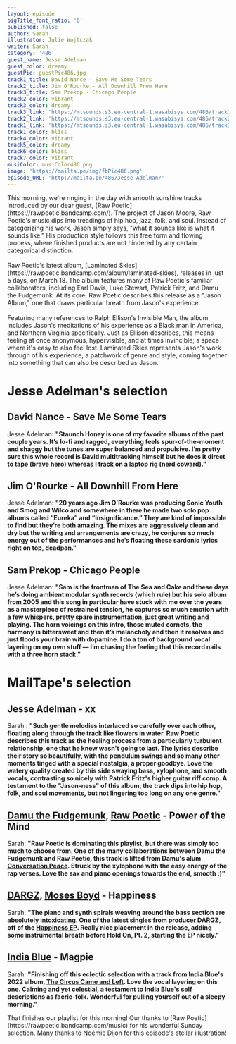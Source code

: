 ```yaml
---
layout: episode
bigTitle_font_ratio: '6'
published: false
author: Sarah
illustrator: Julie Wojtczak
writer: Sarah
category: '486'
guest_name: Jesse Adelman
guest_color: dreamy
guestPic: guestPic486.jpg
track1_title: David Nance - Save Me Some Tears
track2_title: Jim O'Rourke - All Downhill From Here
track3_title: Sam Prekop - Chicago People
track2_color: vibrant
track3_color: dreamy
track3_link: 'https://mtsounds.s3.eu-central-1.wasabisys.com/486/track3.mp3'
track2_link: 'https://mtsounds.s3.eu-central-1.wasabisys.com/486/track2.mp3'
track1_link: 'https://mtsounds.s3.eu-central-1.wasabisys.com/486/track1.mp3'
track1_color: bliss
track4_color: vibrant
track5_color: dreamy
track6_color: bliss
track7_color: vibrant
musiColor: musiColor486.png
image: 'https://mailta.pe/img/fbPic486.png'
episode_URL: 'http://mailta.pe/486/Jesse-Adelman/'
---
```

<p id="introduction">This morning, we're ringing in the day with smooth sunshine tracks introduced by our dear guest, [Raw Poetic](https://rawpoetic.bandcamp.com/). The project of Jason Moore, Raw Poetic's music dips into treadings of hip hop, jazz, folk, and soul. Instead of categorizing his work, Jason simply says, "what it sounds like is what it sounds like." His production style follows this free form and flowing process, where finished products are not hindered by any certain categorical distinction.  
  <br><br>
Raw Poetic's latest album, [Laminated Skies](https://rawpoetic.bandcamp.com/album/laminated-skies), releases in just 5 days, on March 18. The album features many of Raw Poetic's familiar collaborators, including Earl Davis, Luke Stewart, Patrick Fritz, and Damu the Fudgemunk. At its core, Raw Poetic describes this release as a "Jason Album," one that draws particular breath from Jason's experience. 
   <br><br>
  Featuring many references to Ralph Ellison's Invisible Man, the album includes Jason's meditations of his experience as a Black man in America, and Northern Virginia specifically. Just as Ellison describes, this means feeling at once anonymous, hypervisible, and at times invincible; a space where it's easy to also feel lost. Laminated Skies represents Jason's work through of his experience, a patchwork of genre and style, coming together into something that can also be described as Jason.  
</p>

# Jesse Adelman's selection

## David Nance - Save Me Some Tears
Jesse Adelman: **"**Staunch Honey is one of my favorite albums of the past couple years. It’s lo-fi and ragged, everything feels spur-of-the-moment and shaggy but the tunes are super balanced and propulsive. I’m pretty sure this whole record is David multitracking himself but he does it direct to tape (brave hero) whereas I track on a laptop rig (nerd coward).**"**

## Jim O'Rourke - All Downhill From Here
Jesse Adelman: **"**20 years ago Jim O’Rourke was producing Sonic Youth and Smog and Wilco and somewhere in there he made two solo pop albums called “Eureka” and “Insignificance.” They are kind of impossible to find but they’re both amazing. The mixes are aggressively clean and dry but the writing and arrangements are crazy, he conjures so much energy out of the performances and he’s floating these sardonic lyrics right on top, deadpan.**"**

## Sam Prekop - Chicago People
Jesse Adelman: **"**Sam is the frontman of The Sea and Cake and these days he’s doing ambient modular synth records (which rule) but his solo album from 2005 and this song in particular have stuck with me over the years as a masterpiece of restrained tension, he captures so much emotion with a few whispers, pretty spare instrumentation, just great writing and playing. The horn voicings on this intro, those muted cornets, the harmony is bittersweet and then it’s melancholy and then it resolves and just floods your brain with dopamine. I do a ton of background vocal layering on my own stuff — I’m chasing the feeling that this record nails with a three horn stack.**"**

# MailTape's selection

## Jesse Adelman - xx
Sarah : **"**Such gentle melodies interlaced so carefully over each other, floating along through the track like flowers in water. Raw Poetic describes this track as the healing process from a particularly turbulent relationship, one that he knew wasn't going to last. The lyrics describe their story so beautifully, with the pendulum swings and so many other moments tinged with a special nostalgia, a proper goodbye. Love the watery quality created by this side swaying bass, xylophone, and smooth vocals, contrasting so nicely with Patrick Fritz's higher guitar riff comp. A testament to the "Jason-ness" of this album, the track dips into hip hop, folk, and soul movements, but not lingering too long on any one genre.**"**  

## [Damu the Fudgemunk](https://damuthefudgemunk.bandcamp.com/), [Raw Poetic](https://rawpoetic.bandcamp.com/music) - Power of the Mind
Sarah: **"**Raw Poetic is dominating this playlist, but there was simply too much to choose from. One of the many collaborations between Damu the Fudgemunk and Raw Poetic, this track is lifted from Damu's alum [Conversation Peace](https://damuthefudgemunk.bandcamp.com/album/conversation-peace). Struck by the xylophone with the easy energy of the rap verses. Love the sax and piano openings towards the end, smooth :)**"**

## [DARGZ](https://dargz.bandcamp.com/), [Moses Boyd](http://www.mosesboyd.co.uk/) - Happiness
Sarah: **"**The piano and synth spirals weaving around the bass section are absolutely intoxicating. One of the latest singles from producer DARGZ, off of the [Happiness EP](https://dargz.bandcamp.com/track/happiness-feat-charlie-stacey-moses-boyd). Really nice placement in the release, adding some instrumental breath before Hold On, Pt. 2, starting the EP nicely.**"**

## [India Blue](https://indiablue.bandcamp.com/) - Magpie
Sarah: **"**Finishing off this eclectic selection with a track from India Blue's 2022 album, [The Circus Came and Left](https://indiablue.bandcamp.com/album/the-circus-came-and-left). Love the vocal layering on this one. Calming and yet celestial, a testament to India Blue's self descriptions as faerie-folk. Wonderful for pulling yourself out of a sleepy morning.**"**

<p id="outroduction">That finishes our playlist  for this morning! Our thanks to [Raw Poetic](https://rawpoetic.bandcamp.com/music) for his wonderful Sunday selection. Many thanks to Noémie Dijon for this episode's stellar illustration!</p>
